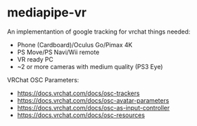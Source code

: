 # mediapipe-vr

An implementantion of google tracking for vrchat
things needed:
 - Phone (Cardboard)/Oculus Go/Pimax 4K
 - PS Move/PS Navi/Wii remote
 - VR ready PC
 - ~2 or more cameras with medium quality (PS3 Eye)

VRChat OSC Parameters:
 - https://docs.vrchat.com/docs/osc-trackers
 - https://docs.vrchat.com/docs/osc-avatar-parameters
 - https://docs.vrchat.com/docs/osc-as-input-controller
 - https://docs.vrchat.com/docs/osc-resources
